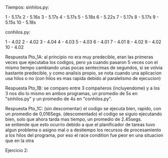Tiempos:
sinhilos.py:

1 - 5.17s
2 - 5.16s
3 - 5.17s
4 - 5.17s
5 - 5.18s
6 - 5.22s
7 - 5.17s
8 - 5.17s
9 - 5.15s
10 - 5.18s

conhilos.py:


1 - 4.02
2 - 4.02
3 - 4.04
4 - 4.03
5 - 4.03
6 - 4.01
7 - 4.01
8 - 4.02
9 - 4.02
10 - 4.02

Respuesta Pto_1A:
al principio no era muy predecible, eran las primeras veces que ejecutaba los codigos, pero ya cuando pasaron 5 veces con el mismo tiempo cambiando unas pocas sentecimas de segundos, si se volvia bastante predecible, y como analisis propio, se nota cuando una aplicacion usa hilos o no (con hilos es mas rapida debido al paralelismo de ejecucion)

Respuesta Pto_1B:
se comparo entre 3 compañeros (incluyendome) y a los 3 nos dio lo mismo en ambos programas, un promedio de 5s en "sinhilos.py" y un promedio de 4s en "conhilos.py".

Respuesta Pto_1C:
(sin descomentar) el codigo se ejecuta bien, rapido, con un promedio de 0,016Segs.
(descomentado) el codigo se siguio ejecutando bien, solo que ahora tarda mas tiempo, un promedio de 2.45segs.	
se entiende que esto ocurrio debido a que el planificador de tareas tuvo algun problema o asigno mal o a destiempo los recursos de procesamiento a los hilos del programa, por eso el race condition fue peor en una situacion que en la otra


Ejercicio 2: